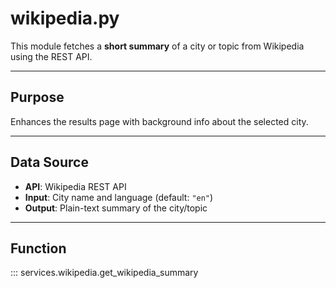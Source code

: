 # wikipedia.py

This module fetches a **short summary** of a city or topic from Wikipedia using the REST API.

---

## Purpose

Enhances the results page with background info about the selected city.

---

## Data Source

- **API**: Wikipedia REST API
- **Input**: City name and language (default: `"en"`)
- **Output**: Plain-text summary of the city/topic

---

## Function

::: services.wikipedia.get_wikipedia_summary